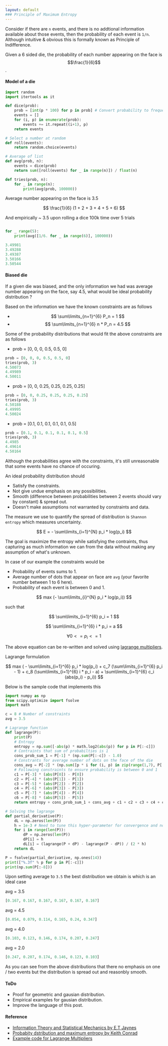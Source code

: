 ```yaml
---
layout: default
### Principle of Maximum Entropy
---
```


Consider if there are `n` events, and there is no addtional information available about those events, then the probability of each event is `1/n`. Although intuitive & obvious this is formally known as Principle of Indifference.

Given a 6 sided die, the probability of each number appearing on the face is $$\frac{1}{6}$$.

#### Model of a die
```python
import random
import itertools as it

def dice(prob):
    prob = [int(p * 100) for p in prob] # Convert probability to frequency
    events = []
    for (i, p) in enumerate(prob):
        events += it.repeat((i+1), p)
    return events

# Select a number at random
def roll(events):
    return random.choice(events)

# Average of list
def avg(prob, n):
    events = dice(prob)
    return sum([roll(events) for _ in range(n)]) / float(n)

def tries(prob, n):
	for _ in range(n):
		print(avg(prob, 100000))	

```

Average number appearing on the face is 3.5 

$$
\frac{1}{6} (1 + 2 + 3 + 4 + 5 + 6) 
$$

And empirically ~ 3.5 upon rolling a dice 100k time over 5 trials

```python

for _ range(5):
	print(avg([1/6. for _ in range(6)], 100000))

3.49981
3.49288
3.49387
3.50166
3.50544
```

#### Biased die

If a given die was biased, and the only information we had was average number appearing on the face, say 4.5, what would be ideal probability distribution ? 

Based on the information we have the known constraints are as follows

* $$ \sum\limits_{n=1}^{6} P_n = 1 $$
* $$ \sum\limits_{n=1}^{6} n * P_n = 4.5 $$


Some of the probability distributions that would fit the above constraints are as follows

* prob = [0, 0, 0, 0.5, 0.5, 0]
```python
prob = [0, 0, 0, 0.5, 0.5, 0]
tries(prob, 3)
4.50073
4.49989
4.50011
```

* prob = [0, 0, 0.25, 0.25, 0.25, 0.25]
```python
prob = [0, 0, 0.25, 0.25, 0.25, 0.25]
tries(prob, 3)
4.50188
4.49995
4.50024
```

* prob = [0.1, 0.1, 0.1, 0.1, 0.1, 0.5]
```python
prob = [0.1, 0.1, 0.1, 0.1, 0.1, 0.5]
tries(prob, 3)
4.4985
4.49614
4.50164
```

Although the probabilities agree with the constraints, it's still unreasonable that some events have no chance of occuring.

An ideal probability distribution should 
* Satisfy the constraints.
* Not give undue emphasis on any possibilities.
* Smooth (difference between probabilities between 2 events should vary by constant) & spread out.
* Doesn't make assumptions not warranted by constraints and data.

The measure we use to quantify the spread of distribution is `Shannon entropy` which measures uncertainty.

$$
E = - \sum\limits_{i=1}^{N} p_i * log(p_i)
$$

The goal is maximize the entropy while satisfying the contraints, thus capturing as much information we can from the data without making any assumption of what's unknown.

In case of our example the constraints would be 
* Probability of events sums to 1.
* Average number of dots that appear on face are `avg` (your favorite number between 1 to 6 here).
* Probability of each event is between 0 and 1.

$$
max (- \sum\limits_{i}^{N} p_i * log(p_i))
$$

such that 

$$
\sum\limits_{i=1}^{6} p_i = 1
$$

$$
\sum\limits_{i=1}^{6} i * p_i = a
$$

$$
\forall 0 <= p_i <= 1
$$

The above equation can be re-written and solved using [lagrange multipliers](https://en.wikipedia.org/wiki/Lagrange_multiplier).

Lagrange formulation

$$
max ( - \sum\limits_{i=1}^{6} p_i * log(p_i) + c_7 (\sum\limits_{i=1}^{6} p_i - 1) + c_8 (\sum\limits_{i=1}^{6} i * p_i - a) + \sum\limits_{i=1}^{6} c_i (abs(p_i) - p_i))
$$

Below is the sample code that implements this

```python
import numpy as np
from scipy.optimize import fsolve
import math

c = 8 # Number of constraints
avg = 3.5

# Lagrange function
def lagrange(P):
    print(P)
	# Entropy
    entropy = np.sum([-abs(p) * math.log2(abs(p)) for p in P[:-c]])
	# Contraints that sum of probabilties is 1
    cons_prob_sum_1 = P[-1] * (np.sum(P[:-c]) - 1.0) 	
	# Constrants for average number of dots on the face of the die
    cons_avg = P[-2] * (np.sum([p * i for (i, p) in zip(range(1,7), P[:-c])]) - avg)
	# Following constraints to ensure probability is between 0 and 1
    c1 = P[-3] * (abs(P[0]) - P[0])
    c2 = P[-4] * (abs(P[1]) - P[1])
    c3 = P[-5] * (abs(P[2]) - P[2])
    c4 = P[-6] * (abs(P[3]) - P[3])
    c5 = P[-7] * (abs(P[4]) - P[4])
    c6 = P[-8] * (abs(P[5]) - P[5])
    return entropy + cons_prob_sum_1 + cons_avg + c1 + c2 + c3 + c4 + c5 + c6

# Solving the lagrange
def partial_derivative(P):
    dL = np.zeros(len(P))
    h = 1e-3 # Need to tune this hyper-parameter for convergence and not get stuck in local minimas if any
    for i in range(len(P)):
        dP = np.zeros(len(P))
        dP[i] = h
        dL[i] = (lagrange(P + dP) - lagrange(P - dP)) / (2 * h)
    return dL

P = fsolve(partial_derivative, np.ones(14))
print(["%.3f" % p for p in P[:-c]])
print(np.sum(P[:-8]))

```

Upon setting average to `3.5` the best distribution we obtain is which is an ideal case

avg = 3.5
```python
[0.167, 0.167, 0.167, 0.167, 0.167, 0.167]
```

avg = 4.5
```python
[0.054, 0.079, 0.114, 0.165, 0.24, 0.347]
```

avg = 4.0
```python
[0.103, 0.123, 0.146, 0.174, 0.207, 0.247]
```

avg = 2.0
```python
[0.247, 0.207, 0.174, 0.146, 0.123, 0.103]
```

As you can see from the above distributions that there no emphasis on one / two events but the distribution is spread out and reasonbly smooth.

#### ToDo
* Proof for geometric and gausian distribution.
* Empirical examples for gausian distribution.
* Improve the language of this post.

#### Reference
* [Information Theory and Statistical Mechanics by E.T Jaynes](http://bayes.wustl.edu/etj/articles/brandeis.pdf)
* [Probabity dstribution and maximum entropy by Keith Conrad](http://www.math.uconn.edu/~kconrad/blurbs/analysis/entropypost.pdf)
* [Example code for Lagrange Multipliers](http://kitchingroup.cheme.cmu.edu/blog/2013/02/03/Using-Lagrange-multipliers-in-optimization/)

